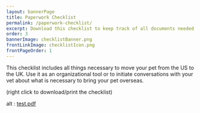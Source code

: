 ```yaml
---
layout: bannerPage
title: Paperwork Checklist
permalink: /paperwork-checklist/
excerpt: Download this checklist to keep track of all documents needed for your pet to travel
order: 3
bannerImage: checklistBanner.png
frontLinkImage: checklistIcon.png
frontPageOrder: 1
---
```


This checklist includes all things necessary to move your pet from the US to the UK.  Use it as an organizational tool or to initiate conversations with your vet about what is necessary to bring your pet overseas.  

(right click to download/print the checklist)

<div>
<object data="/assets/pdf/pet_travel_checklist.pdf" type="application/pdf" width="600" height="780">
alt : <a href="/assets/pdf/pet_travel_checklist.pdf">test.pdf</a>
</object>
</div> 

